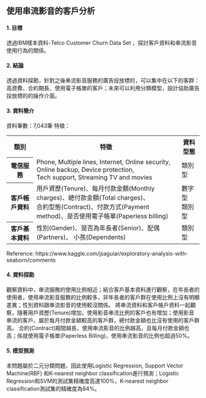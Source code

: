 <h2>使用串流影音的客戶分析</h2>

<h4>1. 目標</h4>
透過IBM樣本資料-Telco Customer Churn Data Set ，探討客戶資料和串流影音使用行為的關係。

<h4>2. 結論</h4>
	透過資料探勘，針對之後串流影音服務的廣告投放標的，可以集中在以下的客群：高資費、合約期長、使用電子帳單的客戶；未來可以利用分類模型，設計協助廣告投放標的的操作介面。

<h4>3. 資料簡介</h4>
資料筆數：7,043筆
特徵：
<table>
  <tr>
    <th>類別</th>
    <th>特徵</th>
    <th>資料型態</th>
  </tr>
  <tr>
    <th>電信服務</th>
    <td>Phone, Multiple lines, Internet, Online security, Online backup, Device protection,</br> 
        Tech support, Streaming TV and movies</td>
    <td>類別型</td>
  <tr>
    <th>客戶帳戶資料</th>
    <td>用戶資歷(Tenure)、每月付款金額(Monthly charges)、總付款金額(Total charges)、</br>
        合約型態(Contract)、付款方式(Payment method)、是否使用電子帳單(Paperless billing)</td>
    <td>數字型</br>
        類別型</td>
  </tr>
  <tr>
    <th>客戶基本資料</th>
    <td>性別(Gender)、是否為年長者(Senior)、配偶(Partners)、
        小孩(Dependents)</td>
    <td>類別型</td>
  </tr>
</table>
Reference: https://www.kaggle.com/jsaguiar/exploratory-analysis-with-seaborn/comments

<h4>4. 資料探勘</h4>
	觀察資料中，串流服務的使用比例相近；結合客戶基本資料進行觀察，在年長者的使用者，使用串流影音服務的比例較多，非年長者的客戶群在使用比例上沒有明顯差異；性別資料跟串流影音的使用較沒關係。	
  將串流資料和客戶帳戶資料一起觀察，隨著用戶資歷(Tenure)增加，使用影音串流比例的客戶也有增加；使用影音串流的客戶，屬於每月付款金額較高的客戶群，總付款金額也比沒有使用的客戶群高。
  合約(Contract)期間越長，使用串流影音的比例越高，且每月付款金額也高；係就使用電子帳單(Paperless Billing)，使用串流影音的比例也超過50%。

<h4>5. 模型預測</h4>
	本問題屬於二元分類問題，因此使用Logistic Regression, Support Vector Machine(RBF) 和K-nearest neighbor classification進行預測；Logistic Regression和SVM的測試集精確度高達100%，K-nearest neighbor classification測試集的精確度為84%。
